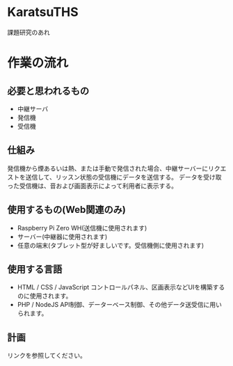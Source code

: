 # KaratsuTHS
課題研究のあれ
# 作業の流れ

## 必要と思われるもの
- 中継サーバ
- 発信機
- 受信機

## 仕組み
発信機から煙あるいは熱、または手動で発信された場合、中継サーバーにリクエストを送信して、リッスン状態の受信機にデータを送信する。
データを受け取った受信機は、音および画面表示によって利用者に表示する。

## 使用するもの(Web関連のみ)
- Raspberry Pi Zero WH(送信機に使用されます)
- サーバー(中継器に使用されます)
- 任意の端末(タブレット型が好ましいです。受信機側に使用されます)

## 使用する言語
- HTML / CSS / JavaScript
コントロールパネル、区画表示などUIを構築するのに使用されます。
- PHP / NodeJS
API制御、データーベース制御、その他データ送受信に用いられます。

## 計画
リンクを参照してください。